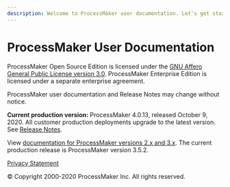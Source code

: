 ```yaml
---
description: Welcome to ProcessMaker user documentation. Let's get started.
---
```


# ProcessMaker User Documentation

ProcessMaker Open Source Edition is licensed under the [GNU Affero General Public License version 3.0](https://github.com/ProcessMaker/spark/blob/develop/LICENSE.txt). ProcessMaker Enterprise Edition is licensed under a separate enterprise agreement.

ProcessMaker user documentation and Release Notes may change without notice.

**Current production version:** ProcessMaker 4.0.13, released October 9, 2020. All customer production deployments upgrade to the latest version. See [Release Notes](https://processmaker.gitbook.io/processmaker-release-notes/processmaker-4.0.x/processmaker-4.0.13-release-notes).

View [documentation for ProcessMaker versions 2.x and 3.x](https://wiki.processmaker.com/). The current production release is ProcessMaker version 3.5.2.

[Privacy Statement](https://www.processmaker.com/privacy-statement)

© Copyright 2000-2020 ProcessMaker Inc. All rights reserved.

